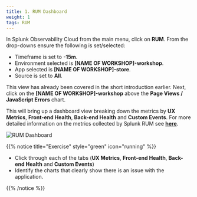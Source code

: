 ```yaml
---
title: 1. RUM Dashboard
weight: 1
tags: RUM
---
```


In Splunk Observability Cloud from the main menu, click on **RUM**. From the drop-downs ensure the following is set/selected:

* Timeframe is set to **-15m**.
* Environment selected is **[NAME OF WORKSHOP]-workshop**.
* App selected is **[NAME OF WORKSHOP]-store**.
* Source is set to **All**.

This view has already been covered in the short introduction earlier. Next, click on the **[NAME OF WORKSHOP]-workshop** above the **Page Views / JavaScript Errors** chart.

This will bring up a dashboard view breaking down the metrics by **UX Metrics**, **Front-end Health**, **Back-end Health** and **Custom Events**. For more detailed information on the metrics collected by Splunk RUM see [**here**](https://docs.splunk.com/observability/en/gdi/get-data-in/rum/browser/rum-browser-data-model.html#rum-browser-data).

![RUM Dashboard](../images/rum-dashboard.png)

{{% notice title="Exercise" style="green" icon="running" %}}

* Click through each of the tabs (**UX Metrics**, **Front-end Health**, **Back-end Health** and **Custom Events**)
* Identify the charts that clearly show there is an issue with the application.

{{% /notice %}}
